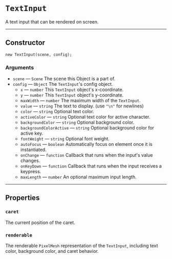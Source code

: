 # `TextInput`

A text input that can be rendered on screen.

---

## Constructor

`new TextInput(scene, config);`

### Arguments

-   `scene` &mdash; `Scene` The scene this Object is a part of.
-   `config` &mdash; `Object` The `TextInput`'s config object.
    -   `x` &mdash; `number` This `TextInput` object's x-coordinate.
    -   `y` &mdash; `number` This `TextInput` object's y-coordinate.
    -   `maxWidth` &mdash; `number` The maximum width of the `TextInput`.
    -   `value` &mdash; `string` The text to display. (use `"\n"` for newlines)
    -   `color` &mdash; `string` Optional text color.
    -   `activeColor` &mdash; `string` Optional text color for active character.
    -   `backgroundColor` &mdash; `string` Optional background color.
    -   `backgroundColorActive` &mdash; `string` Optional background color for active key.
    -   `fontWeight` &mdash; `string` Optional font weight.
    -   `autoFocus` &mdash; `boolean` Automatically focus on element once it is instantiated.
    -   `onChange` &mdash; `function` Callback that runs when the input's value changes.
    -   `onKeyDown` &mdash; `function` Callback that runs when the input receives a keypress.
    -   `maxLength` &mdash; `number` An optional maximum input length.

---

## Properties

### `caret`

The current position of the caret.

### `renderable`

The renderable `PixelMesh` representation of the `TextInput`, including text color, background color, and caret behavior.

